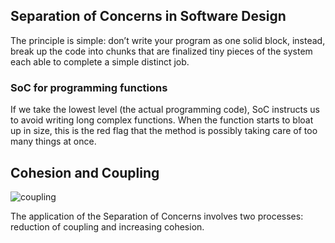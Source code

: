 ## Separation of Concerns in Software Design

The principle is simple: don’t write your program as one solid block, instead, break up the code into chunks that are finalized tiny pieces of the system each able to complete a simple distinct job.


### SoC for programming functions

If we take the lowest level (the actual programming code), SoC instructs us to avoid writing long complex functions. When the function starts to bloat up in size, this is the red flag that the method is possibly taking care of too many things at once.

## Cohesion and Coupling
![coupling](https://d33wubrfki0l68.cloudfront.net/e57250590e179d93562d949b7a21570d8cb3ff27/27fa7/img/wiki/coupling-cohesion-connasence/entropy-and-cohesion.svg)

The application of the Separation of Concerns involves two processes: reduction of coupling and increasing cohesion.
